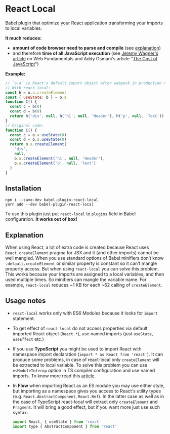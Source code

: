 # React Local

Babel plugin that optimize your React application transforming your imports to local variables.

**It much reduces:**

- **amount of code browser need to parse and compile** (see [explanation](#explanation))
- and therefore **time of all JavaScript execution** (see [Jeremy Wagner's article](https://developers.google.com/web/fundamentals/performance/optimizing-javascript/tree-shaking/) on Web Fundamentals and Addy Osmani's article "[The Cost of JavaScript](https://medium.com/dev-channel/the-cost-of-javascript-84009f51e99e)")

**Example:**

```javascript
// `o.a` is React's default import object after webpack in production mode
// With react-local:
const h = o.a.createElement
const { useState: b } = o.a
function C() {
  const c = b(0)
  const d = b(0)
  return h('div', null, h('h1', null, 'Header'), h('p', null, 'Text'))
}
// Original code:
function C() {
  const c = o.a.useState(0)
  const d = o.a.useState(0)
  return o.a.createElement(
    'div',
    null,
    o.a.createElement('h1', null, 'Header'),
    o.a.createElement('p', null, 'Text')
  )
}
```

## Installation

```shell
npm i --save-dev babel-plugin-react-local
yarn add --dev babel-plugin-react-local
```

To use this plugin just put `react-local` to `plugins` field in Babel configuration. **It works out of box!**

## Explanation

When using React, a lot of extra code is created because React uses `React.createElement` pragma for JSX and it (and other imports) cannot be well mangled. When you use standard options of Babel minifiers don’t know `.default.createElement` or similar property is constant so it can’t mangle property access. But when using `react-local` you can solve this problem. This works because your imports are assigned to a local variables, and then used multiple times. So minifiers can mangle the variable name. For example, `react-local` reduces ~1 KB for each ~62 calling of `createElement`.

## Usage notes

- `react-local` works only with ES6 Modules because it looks for `import` statement.

- To get effect of `react-local` do not access properties via default imported React object (`React.*`), use named imports (just `useState`, `useEffect` etc.)

- If you use **TypeScript** you might be used to import React with namespace import declaration (`import * as React from 'react'`). It can produce some problems, in case of react-local only `createElement` will be extracted to local variable. To solve this problem you can use `esModuleInterop` option in TS compiler configuration and use named imports. To know more read this [article](https://itnext.io/great-import-schism-typescript-confusion-around-imports-explained-d512fc6769c2).

* In **Flow** when importing React as an ES module you may use either style, but importing as a namespace gives you access to React's utility types (e.g. `React.AbstractComponent`, `React.Ref`). In the latter case as well as in the case of TypeScript react-local will extract only `createElement` and `Fragment`. It will bring a good effect, but if you want more just use such syntax:

  ```javascript
  import React, { useState } from 'react'
  import type { AbstractComponent } from 'react'
  ```
